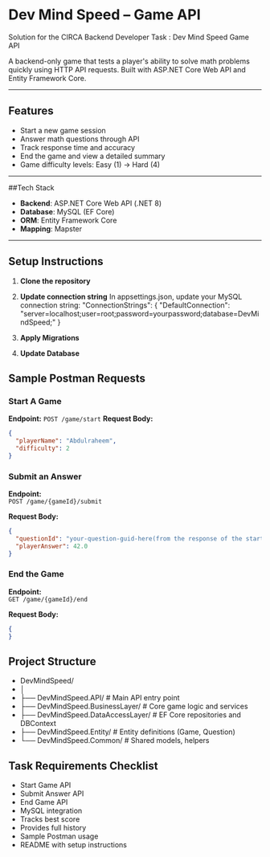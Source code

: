 # Dev Mind Speed – Game API

Solution for the CIRCA Backend Developer Task : Dev Mind Speed Game API 

A backend-only game that tests a player's ability to solve math problems quickly using HTTP API requests. Built with ASP.NET Core Web API and Entity Framework Core.

---

## Features

- Start a new game session
- Answer math questions through API
- Track response time and accuracy
- End the game and view a detailed summary
- Game difficulty levels: Easy (1) → Hard (4)

---

##Tech Stack

- **Backend**: ASP.NET Core Web API (.NET 8)
- **Database**: MySQL (EF Core)
- **ORM**: Entity Framework Core
- **Mapping**: Mapster

---

## Setup Instructions

1. **Clone the repository**

2. **Update connection string**
   In appsettings.json, update your MySQL connection string:
   "ConnectionStrings": {
  "DefaultConnection": "server=localhost;user=root;password=yourpassword;database=DevMindSpeed;"
  }
3. **Apply Migrations**
4. **Update Database**

##  Sample Postman Requests

### Start A Game 

**Endpoint:** 
`POST /game/start`
**Request Body:**
```json
{
  "playerName": "Abdulraheem",
  "difficulty": 2
}
```
### Submit an Answer

**Endpoint:**  
`POST /game/{gameId}/submit`

**Request Body:**
```json
{
  "questionId": "your-question-guid-here(from the response of the start game request)",
  "playerAnswer": 42.0
}
```
### End the Game

**Endpoint:**  
`GET /game/{gameId}/end`

**Request Body:**
```json
{
}
```

## Project Structure
- DevMindSpeed/
- │
- ├── DevMindSpeed.API/              # Main API entry point
- ├── DevMindSpeed.BusinessLayer/   # Core game logic and services
- ├── DevMindSpeed.DataAccessLayer/ # EF Core repositories and DBContext
- ├── DevMindSpeed.Entity/          # Entity definitions (Game, Question)
- └── DevMindSpeed.Common/          # Shared models, helpers

## Task Requirements Checklist

- Start Game API
- Submit Answer API
- End Game API
- MySQL integration
- Tracks best score
- Provides full history
- Sample Postman usage
- README with setup instructions
